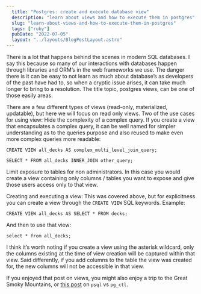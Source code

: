 ```yaml
---
  title: "Postgres: create and execute database view"
  description: "learn about views and how to execute them in postgres"
  slug: "learn-about-views-and-how-to-execute-them-in-postgres"
  tags: ["ruby"]
  pubDate: "2022-07-05"
  layout: "../layouts/BlogPostLayout.astro"
---
```


There is a lot that happens behind the scenes in modern SQL databases. I say this because so many of our interactions with databases happen through libraries and ORM’s in the web frameworks we use. The danger there is it can be easy to not learn as much about database’s as developers of the past have had to, so when a cryptic issue arises, it can take much longer to bring to a resolution. The title topic, postgres views, can be one of those easily areas. 

There are a few different types of views (read-only, materialized, updatable), but here we will focus on read only views. Two of the use cases for using view:
Hide the complexity of a complex query. If you create a view that encapsulates a complex query, it can be well named for simpler understanding as to the queries purpose and also reused to make even more complex queries more readable:

```
CREATE VIEW all_decks AS complex_multi_level_join_query;

SELECT * FROM all_decks INNER_JOIN other_query;
```

Limit exposure to tables for non administrators. In this case you would create a view containing only columns / tables you want to expose and give those users access only to that view.

Creating and executing a view:
This was covered above, but for explicitness you can create a view through the `CREATE VIEW` SQL keywords. Example:
```
CREATE VIEW all_decks AS SELECT * FROM decks;
```
And then to use that view:
```
select * from all_decks;
```

I think it’s worth noting if you create a view using the asterisk wildcard, only the columns existing at the time of view creation will be captured within that view. Said differently, if you add columns to the table the view was created for, the new columns will not be accessible in that view.

If you enjoyed that post on views, you might also enjoy a trip to the Great Smoky Mountains, or [this post](https://tinytechtuts.com/2022-pg_ctl-vs-psql) on `psql` vs `pg_ctl`.
